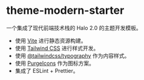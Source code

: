 # theme-modern-starter

一个集成了现代前端技术栈的 Halo 2.0 的主题开发模板。

- 使用 [Vite](https://vitejs.dev/) 进行静态资源构建。
- 使用 [Tailwind CSS](https://tailwindcss.com/) 进行样式开发。
- 使用 [@tailwindcss/typography](https://tailwindcss.com/docs/typography-plugin) 作为内容样式。
- 使用 [PurgeIcons](https://github.com/antfu/purge-icons) 作为图标方案。
- 集成了 ESLint + Prettier。
